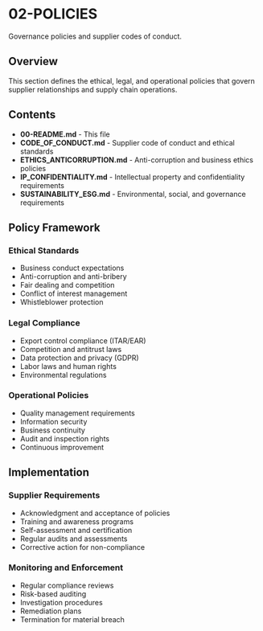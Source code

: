 # 02-POLICIES

Governance policies and supplier codes of conduct.

## Overview

This section defines the ethical, legal, and operational policies that govern supplier relationships and supply chain operations.

## Contents

- **00-README.md** - This file
- **CODE_OF_CONDUCT.md** - Supplier code of conduct and ethical standards
- **ETHICS_ANTICORRUPTION.md** - Anti-corruption and business ethics policies
- **IP_CONFIDENTIALITY.md** - Intellectual property and confidentiality requirements
- **SUSTAINABILITY_ESG.md** - Environmental, social, and governance requirements

## Policy Framework

### Ethical Standards
- Business conduct expectations
- Anti-corruption and anti-bribery
- Fair dealing and competition
- Conflict of interest management
- Whistleblower protection

### Legal Compliance
- Export control compliance (ITAR/EAR)
- Competition and antitrust laws
- Data protection and privacy (GDPR)
- Labor laws and human rights
- Environmental regulations

### Operational Policies
- Quality management requirements
- Information security
- Business continuity
- Audit and inspection rights
- Continuous improvement

## Implementation

### Supplier Requirements
- Acknowledgment and acceptance of policies
- Training and awareness programs
- Self-assessment and certification
- Regular audits and assessments
- Corrective action for non-compliance

### Monitoring and Enforcement
- Regular compliance reviews
- Risk-based auditing
- Investigation procedures
- Remediation plans
- Termination for material breach
